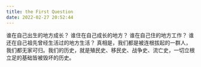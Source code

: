 ```yaml
---
title: the First Question
date: 2022-02-27 20:52:44
---
```


谁在自己出生的地方成长？
谁住在自己成长的地方？
谁在自己住的地方工作？
谁还在自己祖先曾经生活过的地方生活？
真相是，我们都是被连根拔起的一群人，我们都无家可归。我们的历史，就是殖民史、移民史、战争史、流亡史，一切立根立足的基础皆被毁坏的历史。